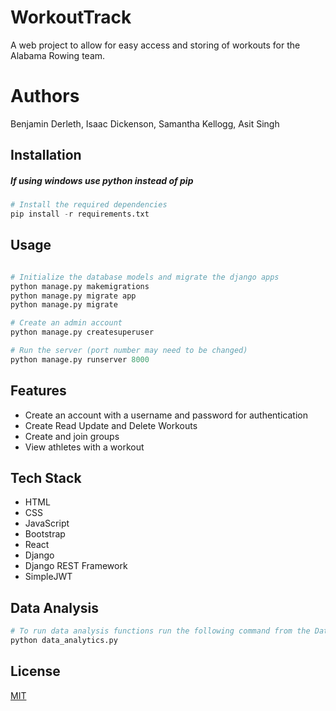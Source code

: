 # WorkoutTrack

A web project to allow for easy access and storing of workouts for the Alabama Rowing team.

# Authors

Benjamin Derleth, Isaac Dickenson, Samantha Kellogg, Asit Singh

## Installation

##### If using windows use python instead of pip

```python
# Install the required dependencies
pip install -r requirements.txt

```

## Usage

```python

# Initialize the database models and migrate the django apps
python manage.py makemigrations
python manage.py migrate app
python manage.py migrate

# Create an admin account
python manage.py createsuperuser 

# Run the server (port number may need to be changed)
python manage.py runserver 8000
```

## Features

- Create an account with a username and password for authentication
- Create Read Update and Delete Workouts
- Create and join groups
- View athletes with a workout

## Tech Stack

- HTML
- CSS
- JavaScript
- Bootstrap
- React 
- Django 
- Django REST Framework
- SimpleJWT

## Data Analysis

```python
# To run data analysis functions run the following command from the Data folder
python data_analytics.py
```

## License

[MIT](https://choosealicense.com/licenses/mit/)

